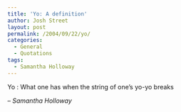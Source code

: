 ```yaml
---
title: 'Yo: A definition'
author: Josh Street
layout: post
permalink: /2004/09/22/yo/
categories:
  - General
  - Quotations
tags:
  - Samantha Holloway
---
```

Yo
:   What one has when the string of one&#8217;s yo-yo breaks

*&#8211; Samantha Holloway*